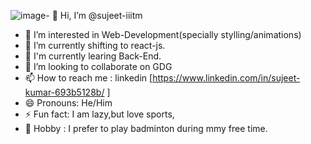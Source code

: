 ![image](https://github.com/user-attachments/assets/de8161b0-48bf-4469-947c-dfc0e8804a2e)- 👋 Hi, I’m @sujeet-iiitm
- 👀 I’m interested in Web-Development(specially stylling/animations)
- 🌱 I’m currently shifting to react-js.
- 🏫 I'm currently learing Back-End.
- 💞️ I’m looking to collaborate on GDG
- 📫 How to reach me : linkedin [https://www.linkedin.com/in/sujeet-kumar-693b5128b/ ]
- 😄 Pronouns: He/Him
- ⚡ Fun fact: I am lazy,but love sports,
- 🏸 Hobby : I prefer to play badminton during mmy free time.

<!---
sujeet-iiitm/sujeet-iiitm is a ✨ special ✨ repository because its `README.md` (this file) appears on your GitHub profile.
You can click the Preview link to take a look at your changes.
--->
